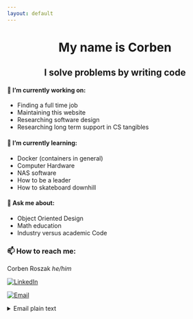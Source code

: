 ```yaml
---
layout: default
---
```


<h1 align="center"> My name is Corben </h1>
<h2 align="center"> <quote> I solve problems by writing code </quote> </h2>


#### 🔭 I’m currently working on:
- Finding a full time job
- Maintaining this website
- Researching software design
- Researching long term support in CS tangibles

#### 🌱 I’m currently learning:
- Docker (containers in general)
- Computer Hardware
- NAS software
- How to be a leader
- How to skateboard downhill

#### 💬 Ask me about:
- Object Oriented Design
- Math education
- Industry versus academic Code

### 📫 How to reach me:
Corben Roszak
<em>he/him</em>

[![LinkedIn][linkedin-shield]][linkedin-url]

[![Email][email-shield]][email-url]
<details>
	<summary>Email plain text</summary>

		CorbenRoszak@gmail.com
</details>


[linkedin-shield]: https://img.shields.io/badge/-LinkedIn-blue?style=for-the-badge&logo=LinkedIn
[linkedin-url]: https://linkedin.com/in/corben-roszak
[email-shield]: https://img.shields.io/badge/-Email-red?style=for-the-badge&logo=Mail.Ru
[email-url]: mailto:CorbenRoszak@gmail.com



<!---

Don't mind these....

### Markdown

Markdown is a lightweight and easy-to-use syntax for styling your writing. It includes conventions for

```markdown
Syntax highlighted code block

# Header 1
## Header 2
### Header 3

- Bulleted
- List

1. Numbered
2. List

**Bold** and _Italic_ and `Code` text

[Link](url) and ![Image](src)
```

--->
